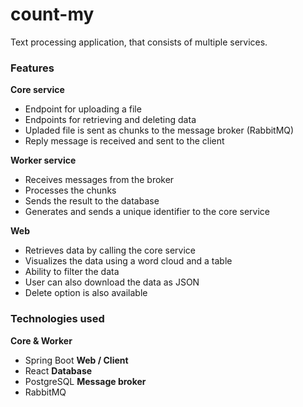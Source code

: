 # count-my

Text processing application, that consists of multiple services.

### Features

**Core service**

- Endpoint for uploading a file
- Endpoints for retrieving and deleting data
- Upladed file is sent as chunks to the message broker (RabbitMQ)
- Reply message is received and sent to the client

**Worker service**

- Receives messages from the broker
- Processes the chunks
- Sends the result to the database
- Generates and sends a unique identifier to the core service

**Web**

- Retrieves data by calling the core service
- Visualizes the data using a word cloud and a table
- Ability to filter the data
- User can also download the data as JSON
- Delete option is also available

### Technologies used

  **Core & Worker**
- Spring Boot
  **Web / Client**
- React
  **Database**
- PostgreSQL
  **Message broker**
- RabbitMQ
